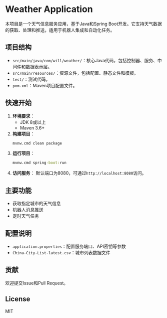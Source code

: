 # Weather Application

本项目是一个天气信息服务应用，基于Java和Spring Boot开发。它支持天气数据的获取、处理和推送，适用于机器人集成和自动化任务。

## 项目结构
- `src/main/java/com/will/weather/`：核心Java代码，包括控制器、服务、中间件和数据表示层。
- `src/main/resources/`：资源文件，包括配置、静态文件和模板。
- `test/`：测试代码。
- `pom.xml`：Maven项目配置文件。

## 快速开始
1. **环境要求**：
   - JDK 8或以上
   - Maven 3.6+
2. **构建项目**：
   ```cmd
   mvnw.cmd clean package
   ```
3. **运行项目**：
   ```cmd
   mvnw.cmd spring-boot:run
   ```
4. **访问服务**：
   默认端口为8080，可通过`http://localhost:8080`访问。

## 主要功能
- 获取指定城市的天气信息
- 机器人消息推送
- 定时天气任务

## 配置说明
- `application.properties`：配置服务端口、API密钥等参数
- `China-City-List-latest.csv`：城市列表数据文件

## 贡献
欢迎提交Issue和Pull Request。

## License
MIT

